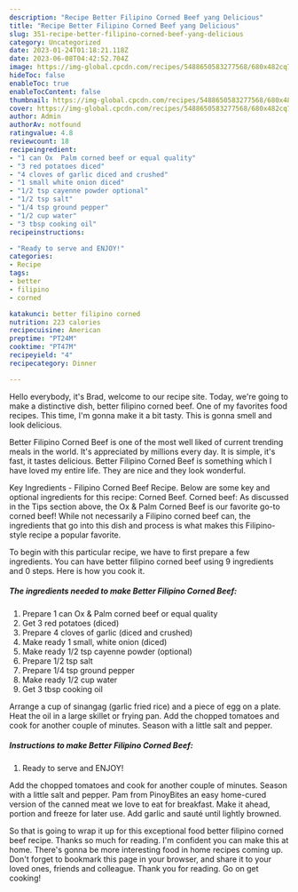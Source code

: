 ```yaml
---
description: "Recipe Better Filipino Corned Beef yang Delicious"
title: "Recipe Better Filipino Corned Beef yang Delicious"
slug: 351-recipe-better-filipino-corned-beef-yang-delicious
category: Uncategorized
date: 2023-01-24T01:18:21.118Z
date: 2023-06-08T04:42:52.704Z
image: https://img-global.cpcdn.com/recipes/5488650583277568/680x482cq70/better-filipino-corned-beef-recipe-main-photo.jpg
hideToc: false
enableToc: true
enableTocContent: false
thumbnail: https://img-global.cpcdn.com/recipes/5488650583277568/680x482cq70/better-filipino-corned-beef-recipe-main-photo.jpg
cover: https://img-global.cpcdn.com/recipes/5488650583277568/680x482cq70/better-filipino-corned-beef-recipe-main-photo.jpg
author: Admin
authorAv: notfound
ratingvalue: 4.8
reviewcount: 18
recipeingredient:
- "1 can Ox  Palm corned beef or equal quality"
- "3 red potatoes diced"
- "4 cloves of garlic diced and crushed"
- "1 small white onion diced"
- "1/2 tsp cayenne powder optional"
- "1/2 tsp salt"
- "1/4 tsp ground pepper"
- "1/2 cup water"
- "3 tbsp cooking oil"
recipeinstructions:

- "Ready to serve and ENJOY!"
categories:
- Recipe
tags:
- better
- filipino
- corned

katakunci: better filipino corned 
nutrition: 223 calories
recipecuisine: American
preptime: "PT24M"
cooktime: "PT47M"
recipeyield: "4"
recipecategory: Dinner

---
```



Hello everybody, it's Brad, welcome to our recipe site. Today, we're going to make a distinctive dish, better filipino corned beef. One of my favorites food recipes. This time, I'm gonna make it a bit tasty. This is gonna smell and look delicious.

Better Filipino Corned Beef is one of the most well liked of current trending meals in the world. It's appreciated by millions every day. It is simple, it's fast, it tastes delicious. Better Filipino Corned Beef is something which I have loved my entire life. They are nice and they look wonderful.

Key Ingredients - Filipino Corned Beef Recipe. Below are some key and optional ingredients for this recipe: Corned Beef. Corned beef: As discussed in the Tips section above, the Ox &amp; Palm Corned Beef is our favorite go-to corned beef! While not necessarily a Filipino corned beef can, the ingredients that go into this dish and process is what makes this Filipino-style recipe a popular favorite.


To begin with this particular recipe, we have to first prepare a few ingredients. You can have better filipino corned beef using 9 ingredients and 0 steps. Here is how you cook it.

<!--inarticleads1-->

##### The ingredients needed to make Better Filipino Corned Beef:

1. Prepare 1 can Ox &amp; Palm corned beef or equal quality
1. Get 3 red potatoes (diced)
1. Prepare 4 cloves of garlic (diced and crushed)
1. Make ready 1 small, white onion (diced)
1. Make ready 1/2 tsp cayenne powder (optional)
1. Prepare 1/2 tsp salt
1. Prepare 1/4 tsp ground pepper
1. Make ready 1/2 cup water
1. Get 3 tbsp cooking oil


Arrange a cup of sinangag (garlic fried rice) and a piece of egg on a plate. Heat the oil in a large skillet or frying pan. Add the chopped tomatoes and cook for another couple of minutes. Season with a little salt and pepper. 

<!--inarticleads2-->

##### Instructions to make Better Filipino Corned Beef:


1. Ready to serve and ENJOY!

Add the chopped tomatoes and cook for another couple of minutes. Season with a little salt and pepper. Pam from PinoyBites an easy home-cured version of the canned meat we love to eat for breakfast. Make it ahead, portion and freeze for later use. Add garlic and sauté until lightly browned. 

So that is going to wrap it up for this exceptional food better filipino corned beef recipe. Thanks so much for reading. I'm confident you can make this at home. There's gonna be more interesting food in home recipes coming up. Don't forget to bookmark this page in your browser, and share it to your loved ones, friends and colleague. Thank you for reading. Go on get cooking!
